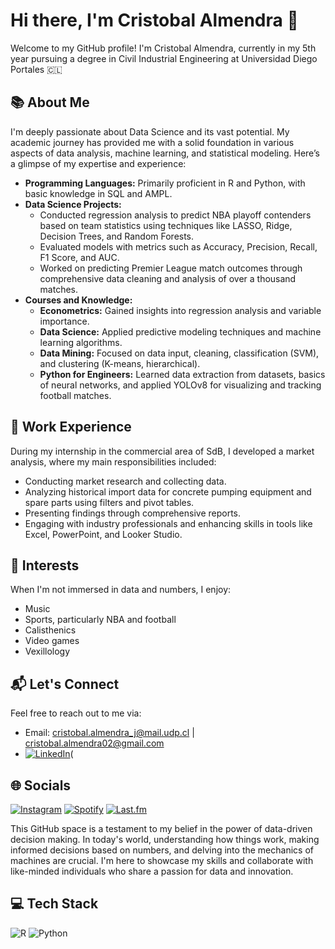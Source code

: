 # Hi there, I'm Cristobal Almendra 👋

Welcome to my GitHub profile! I'm Cristobal Almendra, currently in my 5th year pursuing a degree in Civil Industrial Engineering at Universidad Diego Portales 🇨🇱

## 📚 About Me

I'm deeply passionate about Data Science and its vast potential. My academic journey has provided me with a solid foundation in various aspects of data analysis, machine learning, and statistical modeling. Here’s a glimpse of my expertise and experience:

- **Programming Languages:** Primarily proficient in R and Python, with basic knowledge in SQL and AMPL.
- **Data Science Projects:** 
  - Conducted regression analysis to predict NBA playoff contenders based on team statistics using techniques like LASSO, Ridge, Decision Trees, and Random Forests.
  - Evaluated models with metrics such as Accuracy, Precision, Recall, F1 Score, and AUC.
  - Worked on predicting Premier League match outcomes through comprehensive data cleaning and analysis of over a thousand matches.
- **Courses and Knowledge:**
  - **Econometrics:** Gained insights into regression analysis and variable importance.
  - **Data Science:** Applied predictive modeling techniques and machine learning algorithms.
  - **Data Mining:** Focused on data input, cleaning, classification (SVM), and clustering (K-means, hierarchical).
  - **Python for Engineers:** Learned data extraction from datasets, basics of neural networks, and applied YOLOv8 for visualizing and tracking football matches.

## 💼 Work Experience

During my internship in the commercial area of SdB, I developed a market analysis, where my main responsibilities included:
- Conducting market research and collecting data.
- Analyzing historical import data for concrete pumping equipment and spare parts using filters and pivot tables.
- Presenting findings through comprehensive reports.
- Engaging with industry professionals and enhancing skills in tools like Excel, PowerPoint, and Looker Studio.

## 🎯 Interests

When I'm not immersed in data and numbers, I enjoy:
- Music
- Sports, particularly NBA and football
- Calisthenics
- Video games
- Vexillology

## 📬 Let's Connect

Feel free to reach out to me via:
- Email: [cristobal.almendra_j@mail.udp.cl](mailto:cristobal.almendra_j@mail.udp.cl) | [cristobal.almendra02@gmail.com](mailto:cristobal.almendra02@gmail.com)
- [![LinkedIn](https://img.shields.io/badge/LinkedIn-%230077B5.svg?logo=linkedin&logoColor=white)](https://cl.linkedin.com/in/cristobalalmendra)(

## 🌐 Socials
[![Instagram](https://img.shields.io/badge/Instagram-%23E4405F.svg?logo=Instagram&logoColor=white)](https://instagram.com/cristobal.alm)
[![Spotify](https://img.shields.io/badge/Spotify-1DB954?logo=spotify&logoColor=white)](https://open.spotify.com/user/12147669198?si=d2b746bcf39640b7)
[![Last.fm](https://img.shields.io/badge/Last.fm-D51007?logo=last.fm&logoColor=white)](https://www.last.fm/es/user/cristobal_alm)

This GitHub space is a testament to my belief in the power of data-driven decision making. In today's world, understanding how things work, making informed decisions based on numbers, and delving into the mechanics of machines are crucial. I'm here to showcase my skills and collaborate with like-minded individuals who share a passion for data and innovation.

## 💻 Tech Stack
![R](https://img.shields.io/badge/r-%23276DC3.svg?style=for-the-badge&logo=r&logoColor=white) ![Python](https://img.shields.io/badge/python-3670A0?style=for-the-badge&logo=python&logoColor=ffdd54)

